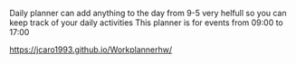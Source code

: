 Daily planner
can add anything to the day from 9-5 
very helfull so you can keep track of your daily activities 
This planner is for events from 09:00 to 17:00 


https://jcaro1993.github.io/Workplannerhw/
